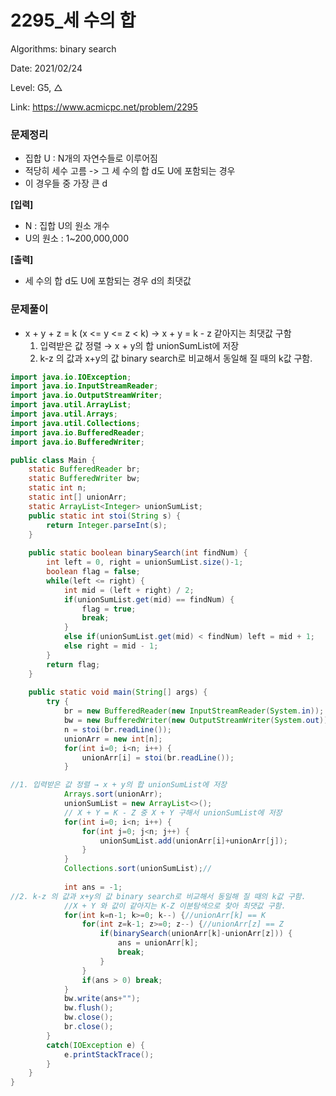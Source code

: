 # 2295_세 수의 합

Algorithms: binary search

Date: 2021/02/24

Level: G5, △

Link: https://www.acmicpc.net/problem/2295

### 문제정리

- 집합 U : N개의 자연수들로 이루어짐
- 적당히 세수 고름 -> 그 세 수의 합 d도 U에 포함되는 경우
- 이 경우들 중 가장 큰 d

**[입력]**

- N : 집합 U의 원소 개수
- U의 원소 : 1~200,000,000

**[출력]**

- 세 수의 합 d도 U에 포함되는 경우 d의 최댓값

### 문제풀이

- x + y + z = k (x <= y <= z < k)
-> x + y = k - z 같아지는 최댓값 구함
    1. 입력받은 값 정렬 → x + y의 합 unionSumList에 저장
    2. k-z 의 값과 x+y의 값 binary search로 비교해서 동일해 질 때의 k값 구함.

```java
import java.io.IOException;
import java.io.InputStreamReader;
import java.io.OutputStreamWriter;
import java.util.ArrayList;
import java.util.Arrays;
import java.util.Collections;
import java.io.BufferedReader;
import java.io.BufferedWriter;

public class Main {
	static BufferedReader br;
	static BufferedWriter bw;
	static int n;
	static int[] unionArr;
	static ArrayList<Integer> unionSumList;
	public static int stoi(String s) {
		return Integer.parseInt(s);
	}
	
	public static boolean binarySearch(int findNum) {
		int left = 0, right = unionSumList.size()-1;
		boolean flag = false;
		while(left <= right) {
			int mid = (left + right) / 2;
			if(unionSumList.get(mid) == findNum) {
				flag = true;
				break;
			}
			else if(unionSumList.get(mid) < findNum) left = mid + 1;
			else right = mid - 1;
		}
		return flag;
	}
	
	public static void main(String[] args) {
		try {
			br = new BufferedReader(new InputStreamReader(System.in));
			bw = new BufferedWriter(new OutputStreamWriter(System.out));
			n = stoi(br.readLine());
			unionArr = new int[n];
			for(int i=0; i<n; i++) {
				unionArr[i] = stoi(br.readLine());
			}

//1. 입력받은 값 정렬 → x + y의 합 unionSumList에 저장
			Arrays.sort(unionArr);
			unionSumList = new ArrayList<>();
			// X + Y = K - Z 중 X + Y 구해서 unionSumList에 저장
			for(int i=0; i<n; i++) {
				for(int j=0; j<n; j++) {
					unionSumList.add(unionArr[i]+unionArr[j]);
				}
			}
			Collections.sort(unionSumList);//
			
			int ans = -1;
//2. k-z 의 값과 x+y의 값 binary search로 비교해서 동일해 질 때의 k값 구함.
			//X + Y 와 값이 같아지는 K-Z 이분탐색으로 찾아 최댓값 구함.
			for(int k=n-1; k>=0; k--) {//unionArr[k] == K
				for(int z=k-1; z>=0; z--) {//unionArr[z] == Z
					if(binarySearch(unionArr[k]-unionArr[z])) {
						ans = unionArr[k];
						break;
					}
				}
				if(ans > 0) break;
			}
			bw.write(ans+"");
			bw.flush();
			bw.close();
			br.close();		
		}
		catch(IOException e) {
			e.printStackTrace();
		}
	}
}
```